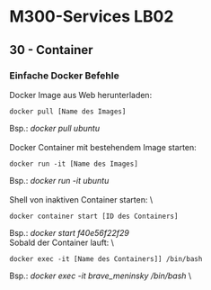 # M300-Services LB02
## 30 - Container
### Einfache Docker Befehle
Docker Image aus Web herunterladen: 
```
docker pull [Name des Images]
```
Bsp.: _docker pull ubuntu_ \
\
Docker Container mit bestehendem Image starten:
```
docker run -it [Name des Images]
```
Bsp.: _docker run -it ubuntu_ \
\
Shell von inaktiven Container starten: \
```
docker container start [ID des Containers]
```
Bsp.: _docker start f40e56f22f29_ \
Sobald der Container lauft: \
```
docker exec -it [Name des Containers]] /bin/bash
```
Bsp.: _docker exec -it brave\_meninsky /bin/bash_ \
